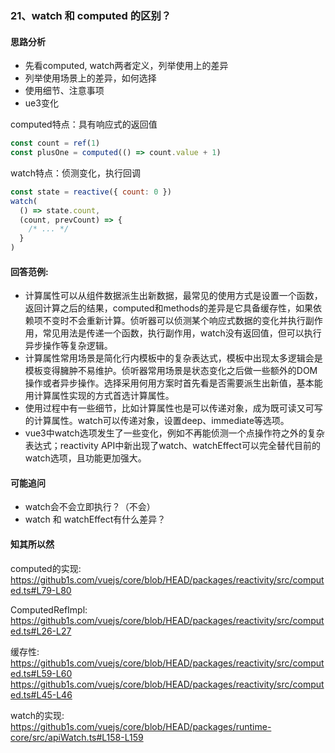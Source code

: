 ### 21、watch 和 computed 的区别？

#### 思路分析
- 先看computed, watch两者定义，列举使用上的差异
- 列举使用场景上的差异，如何选择
- 使用细节、注意事项
- ue3变化


computed特点：具有响应式的返回值
```js
const count = ref(1)
const plusOne = computed(() => count.value + 1)
```

watch特点：侦测变化，执行回调
```js
const state = reactive({ count: 0 })
watch(
  () => state.count,
  (count, prevCount) => {
    /* ... */
  }
)
```

#### 回答范例:
- 计算属性可以从组件数据派生出新数据，最常见的使用方式是设置一个函数，返回计算之后的结果，computed和methods的差异是它具备缓存性，如果依赖项不变时不会重新计算。侦听器可以侦测某个响应式数据的变化并执行副作用，常见用法是传递一个函数，执行副作用，watch没有返回值，但可以执行异步操作等复杂逻辑。
- 计算属性常用场景是简化行内模板中的复杂表达式，模板中出现太多逻辑会是模板变得臃肿不易维护。侦听器常用场景是状态变化之后做一些额外的DOM操作或者异步操作。选择采用何用方案时首先看是否需要派生出新值，基本能用计算属性实现的方式首选计算属性。
- 使用过程中有一些细节，比如计算属性也是可以传递对象，成为既可读又可写的计算属性。watch可以传递对象，设置deep、immediate等选项。
- vue3中watch选项发生了一些变化，例如不再能侦测一个点操作符之外的复杂表达式；reactivity API中新出现了watch、watchEffect可以完全替代目前的watch选项，且功能更加强大。


#### 可能追问
- watch会不会立即执行？（不会）
- watch 和 watchEffect有什么差异？



#### 知其所以然
computed的实现:
https://github1s.com/vuejs/core/blob/HEAD/packages/reactivity/src/computed.ts#L79-L80

ComputedRefImpl:
https://github1s.com/vuejs/core/blob/HEAD/packages/reactivity/src/computed.ts#L26-L27

缓存性:
https://github1s.com/vuejs/core/blob/HEAD/packages/reactivity/src/computed.ts#L59-L60
https://github1s.com/vuejs/core/blob/HEAD/packages/reactivity/src/computed.ts#L45-L46

watch的实现:
https://github1s.com/vuejs/core/blob/HEAD/packages/runtime-core/src/apiWatch.ts#L158-L159
